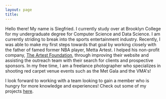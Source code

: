 ```yaml
---
layout: page
title: 
---
```


Hello there! My name is Siegfried. I currently study over at Brooklyn College for my undergraduate degree for Computer Science and Data Science. I am currently striding to break into the sports entertainment industry. Recently, I was able to make my first steps towards that goal by working closely with the father of famed former NBA player, Metta Artest. 
I helped his non-profit company, [The Artest Foundation](https://www.theartestfoundation.org), through improving their website and assisting the outreach team with their search for clients and prospective sponsors. In my free time, I am a freelance photographer who specializes in shooting red carpet venue events such as the Met Gala and the VMA's! 

I look forward to working with a team looking to gain a member who is hungry for more knowledge and experiences! Check out some of my projects [here](https://siegfriedanthony.github.io/projects/).

